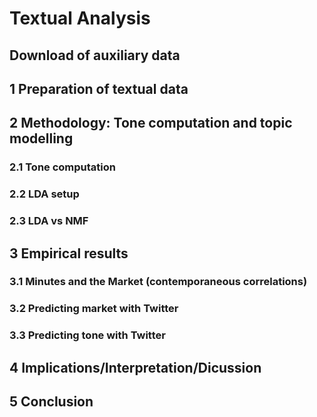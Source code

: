 # Textual Analysis

## Download of auxiliary data

## 1 Preparation of textual data

## 2 Methodology: Tone computation and topic modelling

### 2.1 Tone computation

### 2.2 LDA setup

### 2.3 LDA vs NMF

## 3 Empirical results

### 3.1 Minutes and the Market (contemporaneous correlations)

### 3.2 Predicting market with Twitter

### 3.3 Predicting tone with Twitter

## 4 Implications/Interpretation/Dicussion

## 5 Conclusion
